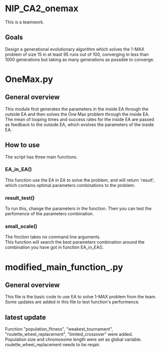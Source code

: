 # NIP_CA2_onemax
This is a teamwork.
## Goals
Design a generational evolutionary algorithm which solves the 1-MAX problem of size 15 in at least 95 runs out of 100, converging
in less than 1000 generations but taking as many generations as possible to converge.

# OneMax.py

## General overview

This module first generates the parameters in the inside EA through the outside EA and then solves the One Max problem through
the inside EA. The mean of looping times and success rates for the inside EA are passed as feedback to the outside EA, which
evolves the parameters of the inside EA.


## How to use
The script has three main functions.

### EA_in_EA()
This function use the EA in EA to solve the problem, and will return 'result', which contains optimal parameters combinations to  the problem.

### result_test()
To run this, change the parameters in the function. Then you can test the perfomence of the parameters combination.

### small_scale()
The finction takes no command line arguments.  
This function will search the best parameters combination around the combination you have got in function EA_in_EA().

# modified_main_function_.py
## General overview
This file is the basic code to use EA to solve 1-MAX problem from the team.  
Some updates are added in this file to test function's performence.

## latest update
Function "population_fitness", "weakest_tournament", "roulette_wheel_replacement", "limited_crossover" were added.  
Population size and chromosome length were set as global variable.  
roulette_wheel_replacement needs to be reqair.  
